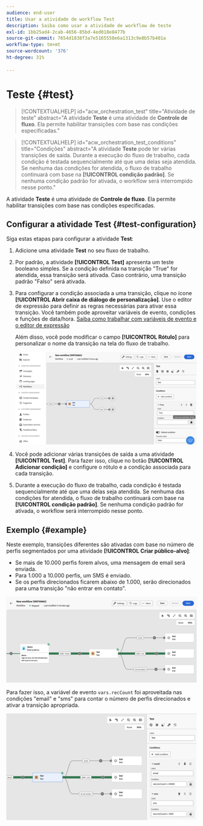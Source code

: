 ```yaml
---
audience: end-user
title: Usar a atividade de workflow Test
description: Saiba como usar a atividade de workflow de teste
exl-id: 1bb25ad4-2cab-4656-85bd-4ed018e8477b
source-git-commit: 7654d1838f3a7e5165558e6a1313c9e8b57b401a
workflow-type: tm+mt
source-wordcount: '376'
ht-degree: 31%

---
```


# Teste {#test}

>[!CONTEXTUALHELP]
>id="acw_orchestration_test"
>title="Atividade de teste"
>abstract="A atividade **Teste** é uma atividade de **Controle de fluxo**. Ela permite habilitar transições com base nas condições especificadas."

>[!CONTEXTUALHELP]
>id="acw_orchestration_test_conditions"
>title="Condições"
>abstract="A atividade **Teste** pode ter várias transições de saída. Durante a execução do fluxo de trabalho, cada condição é testada sequencialmente até que uma delas seja atendida. Se nenhuma das condições for atendida, o fluxo de trabalho continuará com base na **[!UICONTROL condição padrão]**. Se nenhuma condição padrão for ativada, o workflow será interrompido nesse ponto."

A atividade **Teste** é uma atividade de **Controle de fluxo**. Ela permite habilitar transições com base nas condições especificadas.

## Configurar a atividade Test {#test-configuration}

Siga estas etapas para configurar a atividade **Test**:

1. Adicione uma atividade **Test** no seu fluxo de trabalho.

1. Por padrão, a atividade **[!UICONTROL Test]** apresenta um teste booleano simples. Se a condição definida na transição &quot;True&quot; for atendida, essa transição será ativada. Caso contrário, uma transição padrão &quot;Falso&quot; será ativada.

1. Para configurar a condição associada a uma transição, clique no ícone **[!UICONTROL Abrir caixa de diálogo de personalização]**. Use o editor de expressão para definir as regras necessárias para ativar essa transição. Você também pode aproveitar variáveis de evento, condições e funções de data/hora. [Saiba como trabalhar com variáveis de evento e o editor de expressão](../event-variables.md)

   Além disso, você pode modificar o campo **[!UICONTROL Rótulo]** para personalizar o nome da transição na tela do fluxo de trabalho.

   ![](../assets/workflow-test-default.png)

1. Você pode adicionar várias transições de saída a uma atividade **[!UICONTROL Test]**. Para fazer isso, clique no botão **[!UICONTROL Adicionar condição]** e configure o rótulo e a condição associada para cada transição.

1. Durante a execução do fluxo de trabalho, cada condição é testada sequencialmente até que uma delas seja atendida. Se nenhuma das condições for atendida, o fluxo de trabalho continuará com base na **[!UICONTROL condição padrão]**. Se nenhuma condição padrão for ativada, o workflow será interrompido nesse ponto.

## Exemplo {#example}

Neste exemplo, transições diferentes são ativadas com base no número de perfis segmentados por uma atividade **[!UICONTROL Criar público-alvo]**:
* Se mais de 10.000 perfis forem alvos, uma mensagem de email será enviada.
* Para 1.000 a 10.000 perfis, um SMS é enviado.
* Se os perfis direcionados ficarem abaixo de 1.000, serão direcionados para uma transição &quot;não entrar em contato&quot;.

![](../assets/workflow-test-example.png)

Para fazer isso, a variável de evento `vars.recCount` foi aproveitada nas condições &quot;email&quot; e &quot;sms&quot; para contar o número de perfis direcionados e ativar a transição apropriada.

![](../assets/workflow-test-example-config.png)
